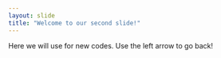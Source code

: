 ```yaml
---
layout: slide
title: "Welcome to our second slide!"
---
```

Here we will use for new codes.
Use the left arrow to go back!
